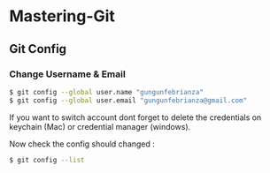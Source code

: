 # Mastering-Git











## Git Config



### Change Username & Email

```bash
$ git config --global user.name "gungunfebrianza"
$ git config --global user.email "gungunfebrianza@gmail.com"
```

If you want to switch account dont forget to delete the credentials on keychain (Mac) or credential manager (windows).

Now check the config should changed :

```bash
$ git config --list
```

